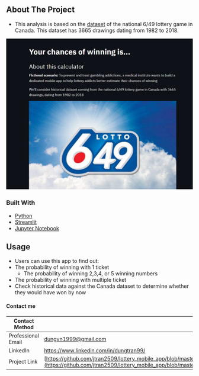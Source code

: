 ## About The Project

- This analysis is based on the [dataset](https://www.kaggle.com/datascienceai/lottery-dataset) of the national 6/49 lottery game in Canada. This dataset has 3665 drawings dating from 1982 to 2018.

![](Thumbnail.png)

### Built With
* [Python](https://en.wikipedia.org/wiki/Python_(programming_language))
* [Streamlit](https://streamlit.io/)
* [Jupyter Notebook](https://en.wikipedia.org/wiki/Project_Jupyter)

## Usage
- Users can use this app to find out:
- The probability of winning with 1 ticket
  - The probability of winning 2,3,4, or 5 winning numbers
- The probability of winning with multiple ticket
- Check historical data against the Canada dataset to determine whether they would have won by now

#### Contact me

| Contact Method | |
| --- | --- |
| Professional Email | dungvn1999@gmail.com |
| LinkedIn | https://www.linkedin.com/in/dungtran99/ |
| Project Link | [https://github.com/jtran2509/lottery_mobile_app/blob/master/module1.py](https://github.com/jtran2509/lottery_mobile_app/blob/master/module1.py) |
